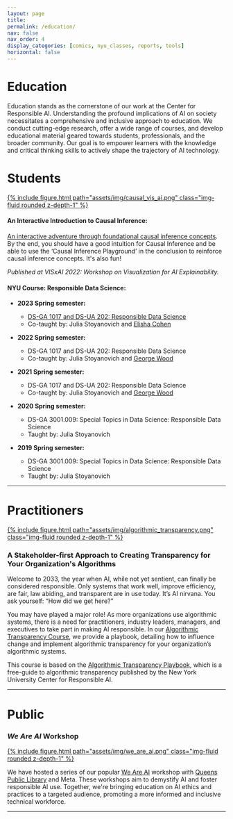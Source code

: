 ```yaml
---
layout: page
title:
permalink: /education/
nav: false
nav_order: 4
display_categories: [comics, nyu_classes, reports, tools]
horizontal: false
---
```


<div id="banner-other" style="background-image: url('{{ "/assets/img/banner/M5-banner.png" | relative_url }}');"></div>

<h1 class="category" id="education">Education</h1>

Education stands as the cornerstone of our work at the Center for Responsible AI. Understanding the profound implications of AI on society necessitates a comprehensive and inclusive approach to education. We conduct cutting-edge research, offer a wide range of courses, and develop educational material geared towards students, professionals, and the broader community. Our goal is to empower learners with the knowledge and critical thinking skills to actively shape the trajectory of AI technology.

<h1 class="category" id="public">Students</h1>

<div class="row mt-3">
    <a href="https://lbynum.github.io/interactive-causal-inference/">
        <div class="col-sm mt-3 mt-md-0">
            {% include figure.html path="assets/img/causal_vis_ai.png" class="img-fluid rounded z-depth-1" %}
        </div>
    </a>
</div>

#### An Interactive Introduction to Causal Inference:

[An interactive adventure through foundational causal inference concepts](https://lbynum.github.io/interactive-causal-inference/). By the end, you should have a good intuition for Causal Inference and be able to use the ‘Causal Inference Playground’ in the conclusion to reinforce causal inference concepts. It's also fun!

*Published at VISxAI 2022: Workshop on Visualization for AI Explainability.*




#### NYU Course: Responsible Data Science:

- **2023 Spring semester:** 
  - [DS-GA 1017 and DS-UA 202: Responsible Data Science](https://dataresponsibly.github.io/rds23/)
  - Co-taught by: Julia Stoyanovich and [Elisha Cohen](https://www.elishacohen.com/)
  
- **2022 Spring semester:** 
  - DS-GA 1017 and DS-UA 202: Responsible Data Science
  - Co-taught by: Julia Stoyanovich and [George Wood](http://gwood.me/)
  
- **2021 Spring semester:** 
  - DS-GA 1017 and DS-UA 202: Responsible Data Science
  - Co-taught by: Julia Stoyanovich and [George Wood](http://gwood.me/)
  
- **2020 Spring semester:** 
  - DS-GA 3001.009: Special Topics in Data Science: Responsible Data Science
  - Taught by: Julia Stoyanovich
  
- **2019 Spring semester:** 
  - DS-GA 3001.009: Special Topics in Data Science: Responsible Data Science
  - Taught by: Julia Stoyanovich


***

<h1 class="category" id="practitioners">Practitioners</h1>

<div class="row mt-3">
    <a href="https://dataresponsibly.github.io/algorithmic-transparency-playbook/">
        <div class="col-sm mt-3 mt-md-0">
            {% include figure.html path="assets/img/algorithmic_transparency.png" class="img-fluid rounded z-depth-1" %}
        </div>
    </a>
</div>

### A Stakeholder-first Approach to Creating Transparency for Your Organization's Algorithms 

Welcome to 2033, the year when AI, while not yet sentient, can finally be considered responsible. Only systems that work well, improve efficiency, are fair, law abiding, and transparent are in use today. It’s AI nirvana. You ask yourself: “How did we get here?”

You may have played a major role! As more organizations use algorithmic systems, there is a need for practitioners, industry leaders, managers, and executives to take part in making AI responsible. In our [Algorithmic Transparency Course](https://dataresponsibly.github.io/algorithmic-transparency-playbook/), we provide a playbook, detailing how to influence change and implement algorithmic transparency for your organization’s algorithmic systems.

This course is based on the [Algorithmic Transparency Playbook](https://dataresponsibly.github.io/algorithmic-transparency-playbook/resources/transparency_playbook_camera_ready.pdf), which is a free-guide to algorithmic transparency published by the New York University Center for Responsible AI.

***

<h1 class="category" id="university">Public</h1>

### *We Are AI* Workshop

<div class="row mt-3">
    <a href="https://dataresponsibly.github.io/we-are-ai/">
        <div class="col-sm mt-3 mt-md-0">
            {% include figure.html path="assets/img/we_are_ai.png" class="img-fluid rounded z-depth-1" %}
        </div>
    </a>
</div>

We have hosted a series of our popular  [We Are AI](https://dataresponsibly.github.io/we-are-ai/) workshop with [Queens Public Library](https://www.queenslibrary.org/about-us/news-media/blog/2482) and Meta. These workshops aim to demystify AI and foster responsible AI use. Together, we're bringing education on AI ethics and practices to a targeted audience, promoting a more informed and inclusive technical workforce.

***